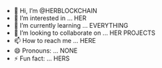 - 👋 Hi, I’m @HERBLOCKCHAIN
- 👀 I’m interested in ... HER
- 🌱 I’m currently learning ... EVERYTHING
- 💞️ I’m looking to collaborate on ... HER PROJECTS
- 📫 How to reach me ... HERE
- 😄 Pronouns: ... NONE 
- ⚡ Fun fact: ... HERS 

<!---
HERBLOCKCHAIN/HERBLOCKCHAIN is a ✨ special ✨ repository because its `README.md` (this file) appears on your GitHub profile.
You can click the Preview link to take a look at your changes.
--->
